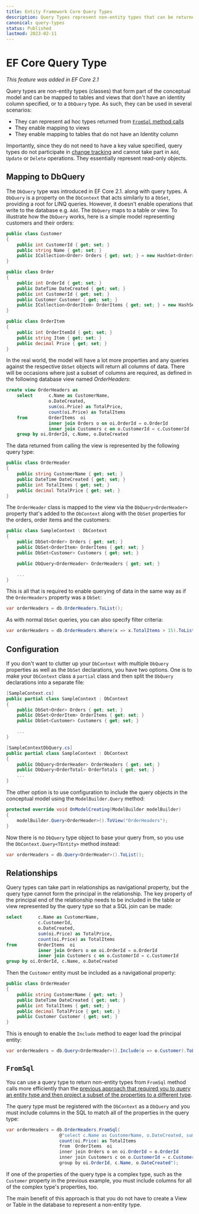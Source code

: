 ```yaml
---
title: Entity Framework Core Query Types
description: Query Types represent non-entity types that can be returned from database queries that are mapped to database tables or views without an identity column. 
canonical: query-types
status: Published
lastmod: 2023-02-11
---
```


# EF Core Query Type

_This feature was added in EF Core 2.1_

Query types are non-entity types (classes) that form part of the conceptual model and can be mapped to tables and views that don't have an identity column specified, or to a `DbQuery` type. As such, they can be used in several scenarios:

- They can represent ad hoc types returned from [`FromSql` method calls](/raw-sql#dbset.fromsql)
- They enable mapping to views
- They enable mapping to tables that do not have an Identity column  

Importantly, since they do not need to have a key value specified, query types do not participate in [change tracking](/dbcontext/change-tracker) and cannot take part in `Add`, `Update` or `Delete` operations. They essentially represent read-only objects.

## Mapping to DbQuery

The `DbQuery` type was introduced in EF Core 2.1. along with query types. A `DbQuery` is a property on the `DbContext` that acts similarly to a `DbSet`, providing a root for LINQ queries. However, it doesn't enable operations that write to the database e.g. `Add`. The `DbQuery` maps to a table or view. To illustrate how the `DbQuery` works, here is a simple model representing customers and their orders:


```csharp
public class Customer
{
    public int CustomerId { get; set; }
    public string Name { get; set; }
    public ICollection<Order> Orders { get; set; } = new HashSet<Order>();
}

public class Order
{
    public int OrderId { get; set; }
    public DateTime DateCreated { get; set; }
    public int CustomerId { get; set; }
    public Customer Customer { get; set; }
    public ICollection<OrderItem> OrderItems { get; set; } = new HashSet<OrderItem>();
}

public class OrderItem
{
    public int OrderItemId { get; set; }
    public string Item { get; set; }
    public decimal Price { get; set; }
}
```

In the real world, the model will have a lot more properties and any queries against the respective `DbSet` objects will return all columns of data. There will be occasions where just a subset of columns are required, as defined in the following database view named _OrderHeaders_:

```sql
create view OrderHeaders as
    select      c.Name as CustomerName, 
                o.DateCreated, 
                sum(oi.Price) as TotalPrice, 
                count(oi.Price) as TotalItems
    from        OrderItems  oi 
                inner join Orders o on oi.OrderId = o.OrderId
                inner join Customers c on o.CustomerId = c.CustomerId
    group by oi.OrderId, c.Name, o.DateCreated
```
The data returned from calling the view is represented by the following query type:

```csharp
public class OrderHeader
{
    public string CustomerName { get; set; }
    public DateTime DateCreated { get; set; }
    public int TotalItems { get; set; }
    public decimal TotalPrice { get; set; }
}
```

The `OrderHeader` class is mapped to the view via the `DbQuery<OrderHeader>` property that's added to the `DbContext` along with the `DbSet` properties for the orders, order items and the customers:


```csharp
public class SampleContext : DbContext
{
    public DbSet<Order> Orders { get; set; }
    public DbSet<OrderItem> OrderItems { get; set; }
    public DbSet<Customer> Customers { get; set; }

    public DbQuery<OrderHeader> OrderHeaders { get; set; }

    ...
}
```
This is all that is required to enable querying of data in the same way as if the `OrderHeaders` property was a `DbSet`:

```csharp
var orderHeaders = db.OrderHeaders.ToList();
```
As with normal `DbSet` queries, you can also specify filter criteria:

```csharp
var orderHeaders = db.OrderHeaders.Where(x => x.TotalItems > 15).ToList();
```


## Configuration

If you don't want to clutter up your `DbContext` with multiple `DbQuery` properties as well as the `DbSet` declarations, you have two options. One is to make your `DbContext` class a `partial` class and then split the `DbQuery` declarations into a separate file:

```csharp
[SampleContext.cs]
public partial class SampleContext : DbContext
{
    public DbSet<Order> Orders { get; set; }
    public DbSet<OrderItem> OrderItems { get; set; }
    public DbSet<Customer> Customers { get; set; }

    ...
}
```

```csharp
[SampleContextDbQuery.cs]
public partial class SampleContext : DbContext
{
    public DbQuery<OrderHeader> OrderHeaders { get; set; }
    public DbQuery<OrderTotal> OrderTotals { get; set; }
    ...
}
```
The other option is to use configuration to include the query objects in the conceptual model using the `ModelBuilder.Query` method:

```csharp
protected override void OnModelCreating(ModelBuilder modelBuilder)
{
    modelBuilder.Query<OrderHeader>().ToView("OrderHeaders");
}
``` 
Now there is no `DbQuery` type object to base your query from, so you use the `DbContext.Query<TEntity>` method instead:

```csharp
var orderHeaders = db.Query<OrderHeader>().ToList();
```
## Relationships

Query types can take part in relationships as navigational property, but the query type cannot form the principal in the relationship. The key property of the principal end of the relationship needs to be included in the table or view represented by the query type so that a SQL join can be made:

```sql
select      c.Name as CustomerName, 
            c.CustomerId,
            o.DateCreated, 
            sum(oi.Price) as TotalPrice, 
            count(oi.Price) as TotalItems
from        OrderItems  oi 
            inner join Orders o on oi.OrderId = o.OrderId
            inner join Customers c on o.CustomerId = c.CustomerId
group by oi.OrderId, c.Name, o.DateCreated
```

Then the `Customer` entity must be included as a navigational property:

```csharp
public class OrderHeader
{
    public string CustomerName { get; set; }
    public DateTime DateCreated { get; set; }
    public int TotalItems { get; set; }
    public decimal TotalPrice { get; set; }
    public Customer Customer { get; set; }
}
```

This is enough to enable the `Include` method to eager load the principal entity:

```csharp
var orderHeaders = db.Query<OrderHeader>().Include(o => o.Customer).ToList();
```

## `FromSql`

You can use a query type to return non-entity types from `FromSql` method calls more efficiently than the [previous approach that required you to query an entity type and then project a subset of the properties to a different type](/raw-sql#non-entity-types-and-projections).

The query type must be registered with the `DbContext` as a `DbQuery` and you must include columns in the SQL to match all of the properties in the query type:

```csharp
var orderHeaders = db.OrderHeaders.FromSql(
                    @"select c.Name as CustomerName, o.DateCreated, sum(oi.Price) as TotalPrice, 
                    count(oi.Price) as TotalItems
                    from  OrderItems  oi 
                    inner join Orders o on oi.OrderId = o.OrderId
                    inner join Customers c on o.CustomerId = c.CustomerId
                    group by oi.OrderId, c.Name, o.DateCreated");
```
If one of the properties of the query type is a complex type, such as the `Customer` property in the previous example, you must include columns for all of the complex type's properties, too. 

The main benefit of this approach is that you do not have to create a View or Table in the database to represent a non-entity type. 
